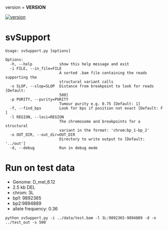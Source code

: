 version = __VERSION__

[![version](https://img.shields.io/github/package-json/v/badges/shields.svg)]()
# svSupport


```
Usage: svSupport.py [options]

Options:
  -h, --help            show this help message and exit
  -i FILE, --in_file=FILE
                        A sorted .bam file containing the reads supporting the
                        structural variant calls
  -s SLOP, --slop=SLOP  Distance from breakpoint to look for reads [Default:
                        500]
  -p PURITY, --purity=PURITY
                        Tumour purity e.g. 0.75 [Default: 1]
  -f, --find_bps        Look for bps if position not exact [Default: F ]
  -l REGION, --loci=REGION
                        The chromosome and breakpoints for a structural
                        variant in the format: 'chrom:bp_1-bp_2'
  -o OUT_DIR, --out_dir=OUT_DIR
                        Directory to write output to [Default: '../out']
  -d, --debug           Run in debug mode
```

# Run on test data
* Genome: D_mel_6.12
* 2.5 kb DEL
* chrom: 3L
* bp1: 9892365
* bp2:9894889
* allele frequency: 0.36

`python svSupport.py -i ../data/test.bam -l 3L:9892365-9894889 -d -o ../test_out -s 500`
